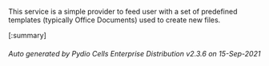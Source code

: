 






This service is a simple provider to feed user with a set of predefined templates (typically Office Documents) used to create new files.

[:summary]

###### Auto generated by Pydio Cells Enterprise Distribution v2.3.6 on 15-Sep-2021
